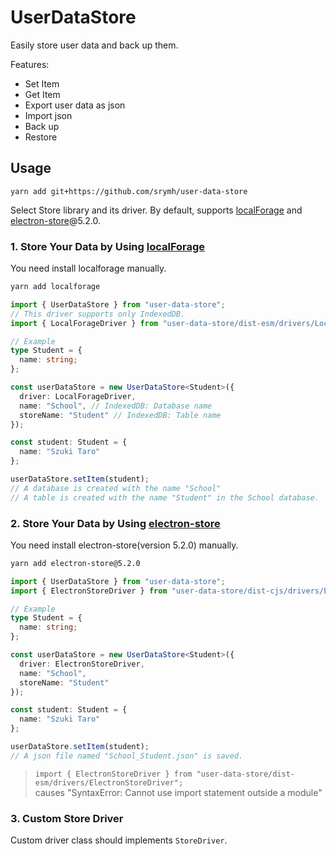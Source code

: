 # UserDataStore

Easily store user data and back up them.

Features:

- Set Item
- Get Item
- Export user data as json
- Import json
- Back up
- Restore

## Usage

```
yarn add git+https://github.com/srymh/user-data-store
```

Select Store library and its driver.
By default, supports [localForage](https://github.com/localForage/localForage) and [electron-store](https://github.com/sindresorhus/electron-store)@5.2.0.
### 1. Store Your Data by Using [localForage](https://github.com/localForage/localForage)

You need install localforage manually.

``` sh
yarn add localforage
```

``` ts
import { UserDataStore } from "user-data-store";
// This driver supports only IndexedDB.
import { LocalForageDriver } from "user-data-store/dist-esm/drivers/LocalForageDriver";

// Example
type Student = {
  name: string;
};

const userDataStore = new UserDataStore<Student>({
  driver: LocalForageDriver,
  name: "School", // IndexedDB: Database name
  storeName: "Student" // IndexedDB: Table name
});

const student: Student = {
  name: "Szuki Taro"
};

userDataStore.setItem(student);
// A database is created with the name "School"
// A table is created with the name "Student" in the School database.
```

### 2. Store Your Data by Using [electron-store](https://github.com/sindresorhus/electron-store)

You need install electron-store(version 5.2.0) manually.

``` sh
yarn add electron-store@5.2.0
```

``` ts
import { UserDataStore } from "user-data-store";
import { ElectronStoreDriver } from "user-data-store/dist-cjs/drivers/ElectronStoreDriver";

// Example
type Student = {
  name: string;
};

const userDataStore = new UserDataStore<Student>({
  driver: ElectronStoreDriver,
  name: "School",
  storeName: "Student"
});

const student: Student = {
  name: "Szuki Taro"
};

userDataStore.setItem(student);
// A json file named "School_Student.json" is saved.
```

> `import { ElectronStoreDriver } from "user-data-store/dist-esm/drivers/ElectronStoreDriver";`  
> causes "SyntaxError: Cannot use import statement outside a module"

### 3. Custom Store Driver

Custom driver class should implements `StoreDriver`.

